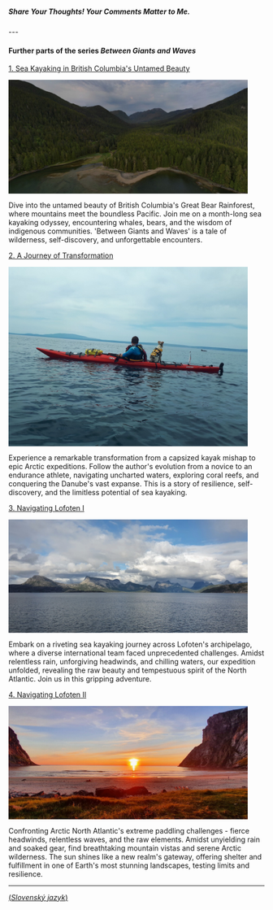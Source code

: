 <div class="fb-share-button"
	data-href="{{ page.url | absolute_url }}" 
	data-layout="button_count"
    style="float: right;">
</div>

##### Share Your Thoughts! Your Comments Matter to Me.

<div class="fb-comments"
	data-href="{{ page.url | absolute_url }}"
	data-numposts="10">
</div>
---

#### Further parts of the series ***Between Giants and Waves***

[1. Sea Kayaking in British Columbia's Untamed Beauty](/en/blog/BetweenGiantsWavesIntroduction/)

<img src="/assets/img/bc2023_01_tile.jpg" alt="description" width="471" height="auto" align="left" style="float: none; margin: 0 15px 0 0;">

Dive into the untamed beauty of British Columbia's Great Bear Rainforest, where mountains meet the boundless Pacific. Join me on a month-long sea kayaking odyssey, encountering whales, bears, and the wisdom of indigenous communities. 'Between Giants and Waves' is a tale of wilderness, self-discovery, and unforgettable encounters.

[2. A Journey of Transformation](/en/blog/BetweenGiantsWavesTransformation/)

<img src="/assets/img/20190511_125055.jpeg" alt="description" width="471" height="auto" align="left" style="float: none; margin: 0 15px 0 0;">

Experience a remarkable transformation from a capsized kayak mishap to epic Arctic expeditions. Follow the author's evolution from a novice to an endurance athlete, navigating uncharted waters, exploring coral reefs, and conquering the Danube's vast expanse. This is a story of resilience, self-discovery, and the limitless potential of sea kayaking.

[3. Navigating Lofoten I](/en/blog/BetweenGiantsWavesLofotenI/)

<img src="/assets/img/20210801_174653.jpeg" alt="description" width="471" height="auto" align="left" style="float: none; margin: 0 15px 0 0;">

Embark on a riveting sea kayaking journey across Lofoten's archipelago, where a diverse international team faced unprecedented challenges. Amidst relentless rain, unforgiving headwinds, and chilling waters, our expedition unfolded, revealing the raw beauty and tempestuous spirit of the North Atlantic. Join us in this gripping adventure.

[4. Navigating Lofoten II](/en/blog/BetweenGiantsWavesLofotenII/)

<img src="/assets/img/20210807_220729.jpeg" alt="description" width="471" height="auto" align="left" style="float: none; margin: 0 15px 0 0;">

Confronting Arctic North Atlantic's extreme paddling challenges - fierce headwinds, relentless waves, and the raw elements. Amidst unyielding rain and soaked gear, find breathtaking mountain vistas and serene Arctic wilderness. The sun shines like a new realm's gateway, offering shelter and fulfillment in one of Earth's most stunning landscapes, testing limits and resilience.

<div class="fb-share-button"
	data-href="{{ page.url | absolute_url }}" 
	data-layout="button_count"
    style="float: right;">
</div>

---
[(*Slovenský jazyk*)](/sk/blog/tag/bc2023-01)